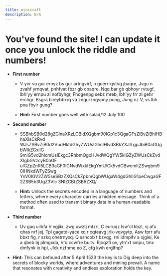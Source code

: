 ```yaml
---
title: minecraft
description: N/A
---
```


# You've found the site! I can update it once you unlock the riddle and numbers!

- **First number**

  - V yvr va gur ernyz bs gur artngvirf, n guerr-qvtvg jbaqre,
    Jvgu n zvahf yrnqvat, pnhfvat fbzr gb cbaqre.
    Nqq bar gb qbhoyr rvtugf, lbh'yy ernpu zl nofbyhgr,
    Fhogenpg sebz mreb, lbh'yy frr zl gehr erchgr.
    Bsgra bireybbxrq va zngurzngvpny pung,
    Jung nz V, vs lbh pna fbyir gung?

  - **Hint:** First number goes well with salad/12 July 100

- **Second number**

  - SSBhbSB0d28gZGlnaXRzLCBidXQgbm90IGp1c3QgaGFsZiBvZiBhIHBhaXIsCkRvd
    WJsZSBvZiB0d2VudHktdGhyZWUsIGlmIHlvdSBkYXJlLgpJbiB0aGUgbWlkZGxlIG
    9mIG5vd2hlcmUsIEkgc3RhbmQgcHJvdWQgYW5kIGZyZWUsCkZvdXIgbGVzcyB0aGF
    uIGZpZnR5LCB3aGF0IGNvdWxkIEkgYmU/Ck5vdCBwcmltZSwgbm90IHNxdWFyZSwg
    YnV0IGV2ZW5seSBzZXQsCkZpbmQgbWUgaW4gdGhlIG1peCwgaGF2ZSB5b3UgZ3Vlc
    3NlZCBtZSB5ZXQ/

  - **Hint:** Unlock the secrets encoded in a language of numbers and letters, where every character carries a hidden message. Think of a method often used to transmit binary data in a human-readable format.

- **Third number**

  - Uv gaq uilbfa V vgjiix, zwg uwztj mtzri,
    C euruqz lsw'cl kbzl, vj afu qhas nrf jej.
    Tpl gagetd-yace xq r cqteavg jrlk-vqvgytp,
    Asw fprr afu bbxt fig, r szkq ohetrnyxq.
    Q ssncob t bzvqg, rni idmpifv a xjgiei,
    Ke a qbeb bj plmgxda, V'q ccwfre buitv.
    Rjoqzfi ov, ytn'xt smpu, tmx dmfynk ix hpl,
    Jlck nzfnme eo Z, cfg kwh erglfnp?

- **Hint:** This can befound after 5 April 1523 the key is to Dig deep into the secrets of blocky worlds, where adventures and mining prevail. A name that resonates with creativity and endless exploration holds the key.
